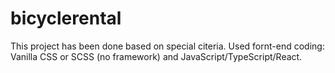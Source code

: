 # bicyclerental

This project has been done based on special citeria.
Used fornt-end coding: Vanilla CSS or SCSS (no framework) and
JavaScript/TypeScript/React.
